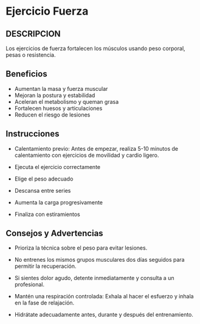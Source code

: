 # Ejercicio Fuerza	

## DESCRIPCION

Los ejercicios de fuerza fortalecen los músculos usando peso corporal, pesas o resistencia.

## Beneficios

- Aumentan la masa y fuerza muscular
- Mejoran la postura y estabilidad
- Aceleran el metabolismo y queman grasa
- Fortalecen huesos y articulaciones
- Reducen el riesgo de lesiones

## Instrucciones

- Calentamiento previo: Antes de empezar, realiza 5-10 minutos	 de calentamiento con ejercicios de movilidad y cardio ligero.

- Ejecuta el ejercicio correctamente

- Elige el peso adecuado

- Descansa entre series 

- Aumenta la carga progresivamente

- Finaliza con estiramientos

## Consejos y Advertencias

- Prioriza la técnica sobre el peso para evitar lesiones.

- No entrenes los mismos grupos musculares dos días seguidos para permitir la recuperación.

- Si sientes dolor agudo, detente inmediatamente y consulta a un profesional.

- Mantén una respiración controlada: Exhala al hacer el esfuerzo y inhala en la fase de relajación.

- Hidrátate adecuadamente antes, durante y después del entrenamiento.
